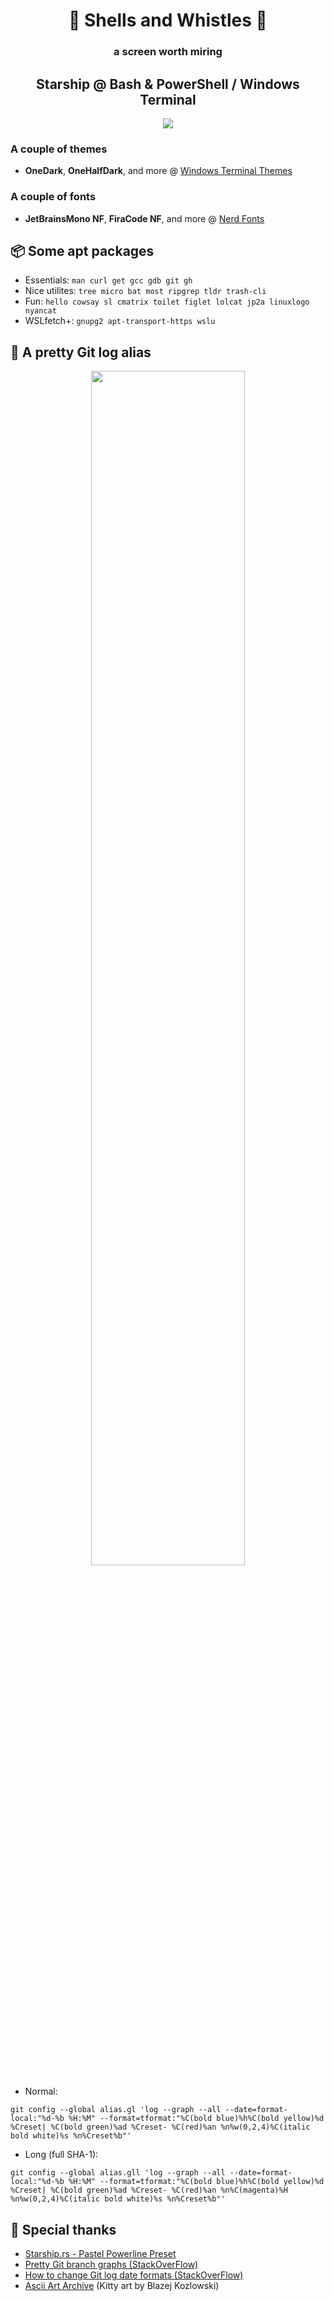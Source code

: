 <h1 align="center">🐚 Shells and Whistles 🥳</h1>

<h3 align="center">a screen worth miring</h3>

<h2 align="center">Starship @ Bash & PowerShell / Windows Terminal</h2>

<p align="center">
  <img src="https://github.com/KhalilOuali/Shells-and-Whistles/assets/68998620/8f2d0c55-db39-4239-85a9-4a73fdc5ec38">
</p>

### A couple of themes
* **OneDark**, **OneHalfDark**, and more @ [Windows Terminal Themes](https://windowsterminalthemes.dev/)

### A couple of fonts
* **JetBrainsMono NF**, **FiraCode NF**, and more @ [Nerd Fonts](https://www.nerdfonts.com/#home)

## 📦 Some apt packages

* Essentials:
`man curl get gcc gdb git gh`
* Nice utilites:
`tree micro bat most ripgrep tldr trash-cli`
* Fun:
`hello cowsay sl cmatrix toilet figlet lolcat jp2a linuxlogo nyancat`
* WSLfetch+:
`gnupg2 apt-transport-https wslu`

## 📃 A pretty Git log alias

<p align="center">
  <img src="https://github.com/KhalilOuali/Shells-and-Whistles/assets/68998620/5b3ce67f-4fc1-4d70-aed1-035d95150fbf" width="70%">
</p>

* Normal:

```
git config --global alias.gl 'log --graph --all --date=format-local:"%d-%b %H:%M" --format=tformat:"%C(bold blue)%h%C(bold yellow)%d %Creset| %C(bold green)%ad %Creset- %C(red)%an %n%w(0,2,4)%C(italic bold white)%s %n%Creset%b"'
```

* Long (full SHA-1):

```
git config --global alias.gll 'log --graph --all --date=format-local:"%d-%b %H:%M" --format=tformat:"%C(bold blue)%h%C(bold yellow)%d %Creset| %C(bold green)%ad %Creset- %C(red)%an %n%C(magenta)%H %n%w(0,2,4)%C(italic bold white)%s %n%Creset%b"'
```


## 🙏 Special thanks

* [Starship.rs - Pastel Powerline Preset](https://starship.rs/presets/pastel-powerline.html)
* [Pretty Git branch graphs (StackOverFlow)](https://stackoverflow.com/questions/1057564/pretty-git-branch-graphs)
* [How to change Git log date formats (StackOverFlow)](https://stackoverflow.com/questions/7853332/how-to-change-git-log-date-formats)
* [Ascii Art Archive](https://www.asciiart.eu/animals/cats) (Kitty art by Blazej Kozlowski)

